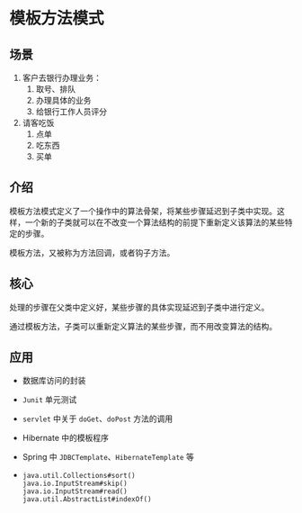 # 模板方法模式

## 场景

1. 客户去银行办理业务：
   1. 取号、排队
   2. 办理具体的业务
   3. 给银行工作人员评分
2. 请客吃饭
   1. 点单
   2. 吃东西
   3. 买单

## 介绍

模板方法模式定义了一个操作中的算法骨架，将某些步骤延迟到子类中实现。这样，一个新的子类就可以在不改变一个算法结构的前提下重新定义该算法的某些特定的步骤。

模板方法，又被称为方法回调，或者钩子方法。

## 核心

处理的步骤在父类中定义好，某些步骤的具体实现延迟到子类中进行定义。

通过模板方法，子类可以重新定义算法的某些步骤，而不用改变算法的结构。

## 应用

- 数据库访问的封装

- `Junit` 单元测试

- `servlet` 中关于 `doGet`、`doPost` 方法的调用

- Hibernate 中的模板程序

- Spring 中 `JDBCTemplate`、`HibernateTemplate` 等

- ```
  java.util.Collections#sort()
  java.io.InputStream#skip()
  java.io.InputStream#read()
  java.util.AbstractList#indexOf()
  ```



